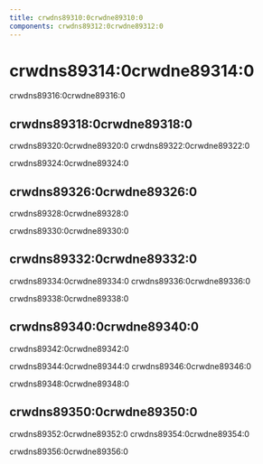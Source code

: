 ```yaml
---
title: crwdns89310:0crwdne89310:0
components: crwdns89312:0crwdne89312:0
---
```


# crwdns89314:0crwdne89314:0

<p class="description">crwdns89316:0crwdne89316:0</p>

## crwdns89318:0crwdne89318:0

crwdns89320:0crwdne89320:0 crwdns89322:0crwdne89322:0

crwdns89324:0crwdne89324:0

## crwdns89326:0crwdne89326:0

crwdns89328:0crwdne89328:0

crwdns89330:0crwdne89330:0

## crwdns89332:0crwdne89332:0

crwdns89334:0crwdne89334:0 crwdns89336:0crwdne89336:0

crwdns89338:0crwdne89338:0

## crwdns89340:0crwdne89340:0

crwdns89342:0crwdne89342:0

crwdns89344:0crwdne89344:0 crwdns89346:0crwdne89346:0

crwdns89348:0crwdne89348:0

## crwdns89350:0crwdne89350:0

crwdns89352:0crwdne89352:0 crwdns89354:0crwdne89354:0

crwdns89356:0crwdne89356:0